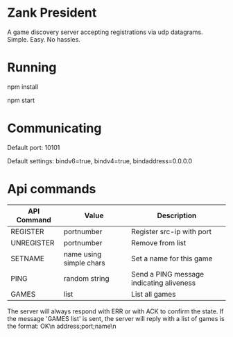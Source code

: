 # Zank President
A game discovery server accepting registrations via udp datagrams.
Simple. Easy. No hassles.

# Running
npm install

npm start

# Communicating
Default port: 10101

Default settings: bindv6=true, bindv4=true, bindaddress=0.0.0.0

# Api commands
|API Command|Value|Description|
|-|-|-|
|REGISTER|portnumber|Register src-ip with port|
|UNREGISTER|portnumber|Remove from list|
|SETNAME|name using simple chars|Set a name for this game|
|PING|random string|Send a PING message indicating aliveness|
|GAMES|list|List all games|

The server will always respond with ERR or with ACK to confirm the state.
If the message 'GAMES list' is sent, the server will reply with a list of games is the format:
OK\n
address;port;name\n